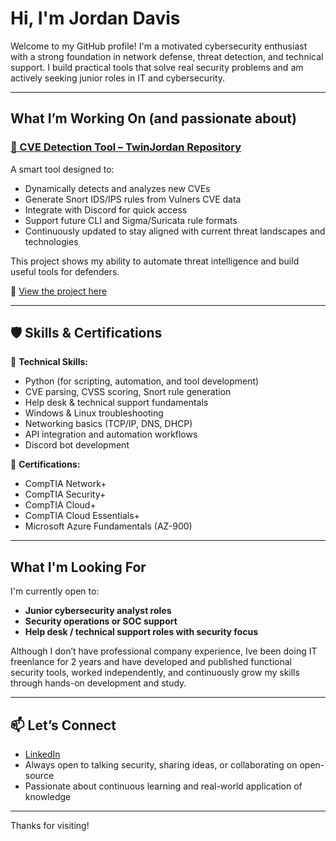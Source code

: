 #  Hi, I'm Jordan Davis 

Welcome to my GitHub profile! I'm a motivated cybersecurity enthusiast with a strong foundation in network defense, threat detection, and technical support. I build practical tools that solve real security problems and am actively seeking junior roles in IT and cybersecurity.

---

##  What I’m Working On (and passionate about)

### [🔗 CVE Detection Tool – TwinJordan Repository](https://github.com/Jordann04/TwinJordan)

A smart tool designed to:

- Dynamically detects and analyzes new CVEs  
- Generate Snort IDS/IPS rules from Vulners CVE data
- Integrate with Discord for quick access
- Support future CLI and Sigma/Suricata rule formats
- Continuously updated to stay aligned with current threat landscapes and technologies  

This project shows my ability to automate threat intelligence and build useful tools for defenders.

📌 [View the project here](https://github.com/Jordann04/TwinJordan)

---

## 🛡️ Skills & Certifications

🧠 **Technical Skills:**
- Python (for scripting, automation, and tool development)
- CVE parsing, CVSS scoring, Snort rule generation
- Help desk & technical support fundamentals
- Windows & Linux troubleshooting
- Networking basics (TCP/IP, DNS, DHCP)
- API integration and automation workflows
- Discord bot development

📜 **Certifications:**
- CompTIA Network+
- CompTIA Security+
- CompTIA Cloud+
- CompTIA Cloud Essentials+
- Microsoft Azure Fundamentals (AZ-900)

---

## What I'm Looking For 

I'm currently open to:

- **Junior cybersecurity analyst roles**
- **Security operations or SOC support**
- **Help desk / technical support roles with security focus**
 

Although I don’t have professional company experience, Ive been doing IT freenlance for 2 years and have developed and published functional security tools, worked independently, and continuously grow my skills through hands-on development and study.

---

## 📫 Let’s Connect

- [LinkedIn](https://www.linkedin.com/in/jordan-davis-363864354) 
-  Always open to talking security, sharing ideas, or collaborating on open-source 
-  Passionate about continuous learning and real-world application of knowledge 

---

Thanks for visiting!
<!---
Jordann04/Jordann04 is a ✨ special ✨ repository because its `README.md` (this file) appears on your GitHub profile.
You can click the Preview link to take a look at your changes.
--->
